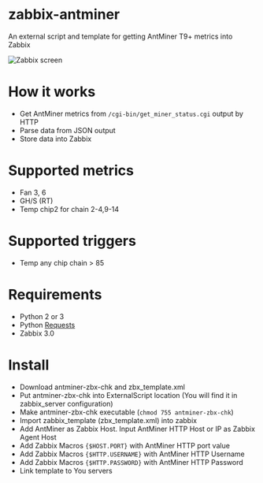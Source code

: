 # zabbix-antminer

An external script and template for getting AntMiner T9+ metrics into Zabbix

![Zabbix screen](screenshots/zabbix.png?raw=true "Zabbix screen")

# How it works

* Get AntMiner metrics from `/cgi-bin/get_miner_status.cgi` output by HTTP
* Parse data from JSON output
* Store data into Zabbix

# Supported metrics
* Fan 3, 6
* GH/S (RT)
* Temp chip2 for chain 2-4,9-14

# Supported triggers
* Temp any chip chain > 85

# Requirements
* Python 2 or 3
* Python [Requests](https://pypi.python.org/pypi/requests)
* Zabbix 3.0

# Install
* Download antminer-zbx-chk and zbx_template.xml
* Put antminer-zbx-chk into ExternalScript location (You will find it in zabbix_server configuration)
* Make antminer-zbx-chk executable (`chmod 755 antminer-zbx-chk`)
* Import zabbix_template (zbx_template.xml) into zabbix
* Add AntMiner as Zabbix Host. Input AntMiner HTTP Host or IP as Zabbix Agent Host
* Add Zabbix Macros `{$HOST.PORT}` with AntMiner HTTP port value
* Add Zabbix Macros `{$HTTP.USERNAME}` with AntMiner HTTP Username
* Add Zabbix Macros `{$HTTP.PASSWORD}` with AntMiner HTTP Password
* Link template to You servers
